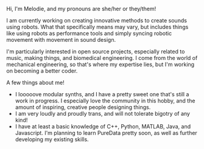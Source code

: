Hi, I'm Melodie, and my pronouns are she/her or they/them!

I am currently working on creating innovative methods to create sounds using robots. What that specifically means may vary, but includes things like using robots as performance tools and simply syncing robotic movement with movement in sound design.

I'm particularly interested in open source projects, especially related to music, making things, and biomedical engineering. I come from the world of mechanical engineering, so that's where my expertise lies, but I'm working on becoming a better coder. 

A few things about me!
- I looooove modular synths, and I have a pretty sweet one that's still a work in progress. I especially love the community in this hobby, and the amount of inspiring, creative people designing things.
- I am very loudly and proudly trans, and will not tolerate bigotry of any kind!
- I have at least a basic knowledge of C++, Python, MATLAB, Java, and Javascript. I'm planning to learn PureData pretty soon, as well as further developing my existing skills.
